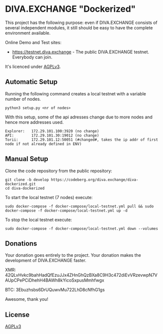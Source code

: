 # DIVA.EXCHANGE "Dockerized"

This project has the following purpose: even if DIVA.EXCHANGE consists of several independent modules, it still should be easy to have the complete environment available.

Online Demo and Test sites:
* https://testnet.diva.exchange - The public DIVA.EXCHANGE testnet. Everybody can join.

It's licenced under [AGPLv3](LICENSE).

## Automatic Setup

Running the following command creates a local testnet with a variable number of nodes.
```
python3 setup.py <nr of nodes>
```
With this setup, some of the api adresses change due to more nodes and hence more addresses used.
```
Explorer:	172.29.101.100:3920 (no change)
API:		172.29.101.30:19012 (no change)
Torii:		172.29.101.12:50051 (#changed#, takes the ip addr of first node if not already defined in ENV)
```

## Manual Setup


Clone the code repository from the public repository:
```
git clone -b develop https://codeberg.org/diva.exchange/diva-dockerized.git
cd diva-dockerized
```

To start the local testnet (7 nodes) execute:
```
sudo docker-compose -f docker-compose/local-testnet.yml pull && sudo docker-compose -f docker-compose/local-testnet.yml up -d
```

To stop the local testnet execute:
```
sudo docker-compose -f docker-compose/local-testnet.yml down --volumes
```

## Donations

Your donation goes entirely to the project. Your donation makes the development of DIVA.EXCHANGE faster.

XMR: 42QLvHvkc9bahHadQfEzuJJx4ZHnGhQzBXa8C9H3c472diEvVRzevwpN7VAUpCPePCiDhehH4BAWh8kYicoSxpusMmhfwgx

BTC: 3Ebuzhsbs6DrUQuwvMu722LhD8cNfhG1gs

Awesome, thank you!

## License

[AGPLv3](LICENSE)
